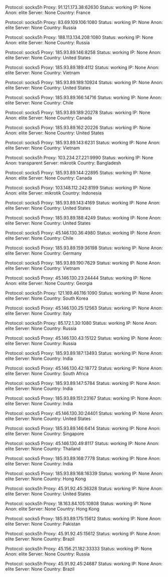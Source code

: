Protocol: socks5h
Proxy: 91.121.173.38:62630
Status: working
IP: None
Anon: elite
Server: None
Country: France

Protocol: socks5h
Proxy: 83.69.109.106:1080
Status: working
IP: None
Anon: elite
Server: None
Country: Russia

Protocol: socks5h
Proxy: 188.113.134.208:1080
Status: working
IP: None
Anon: elite
Server: None
Country: Russia

Protocol: socks5
Proxy: 185.93.89.146:8258
Status: working
IP: None
Anon: elite
Server: None
Country: United States

Protocol: socks5
Proxy: 185.93.89.189:4112
Status: working
IP: None
Anon: elite
Server: None
Country: Vietnam

Protocol: socks5
Proxy: 185.93.89.189:10924
Status: working
IP: None
Anon: elite
Server: None
Country: United States

Protocol: socks5
Proxy: 185.93.89.166:14716
Status: working
IP: None
Anon: elite
Server: None
Country: Chile

Protocol: socks5
Proxy: 185.93.89.189:20278
Status: working
IP: None
Anon: elite
Server: None
Country: Canada

Protocol: socks5
Proxy: 185.93.89.162:20226
Status: working
IP: None
Anon: elite
Server: None
Country: United States

Protocol: socks5
Proxy: 185.93.89.143:6231
Status: working
IP: None
Anon: elite
Server: None
Country: Vietnam

Protocol: socks5h
Proxy: 103.234.27.221:9990
Status: working
IP: None
Anon: transparent
Server: mikrotik
Country: Bangladesh

Protocol: socks5
Proxy: 185.93.89.144:22895
Status: working
IP: None
Anon: elite
Server: None
Country: Canada

Protocol: socks5
Proxy: 103.148.112.242:8199
Status: working
IP: None
Anon: elite
Server: mikrotik
Country: Indonesia

Protocol: socks5
Proxy: 185.93.89.143:4169
Status: working
IP: None
Anon: elite
Server: None
Country: United States

Protocol: socks5
Proxy: 185.93.89.188:4249
Status: working
IP: None
Anon: elite
Server: None
Country: United States

Protocol: socks5
Proxy: 45.146.130.36:4980
Status: working
IP: None
Anon: elite
Server: None
Country: Chile

Protocol: socks5
Proxy: 185.93.89.159:36198
Status: working
IP: None
Anon: elite
Server: None
Country: Germany

Protocol: socks5
Proxy: 185.93.89.190:7629
Status: working
IP: None
Anon: elite
Server: None
Country: Vietnam

Protocol: socks5
Proxy: 45.146.130.23:24444
Status: working
IP: None
Anon: elite
Server: None
Country: Georgia

Protocol: socks5h
Proxy: 121.169.46.116:1090
Status: working
IP: None
Anon: elite
Server: None
Country: South Korea

Protocol: socks5
Proxy: 45.146.130.25:12563
Status: working
IP: None
Anon: elite
Server: None
Country: Italy

Protocol: socks5h
Proxy: 85.172.1.30:1080
Status: working
IP: None
Anon: elite
Server: None
Country: Russia

Protocol: socks5
Proxy: 45.146.130.43:15122
Status: working
IP: None
Anon: elite
Server: None
Country: Russia

Protocol: socks5
Proxy: 185.93.89.187:13493
Status: working
IP: None
Anon: elite
Server: None
Country: India

Protocol: socks5
Proxy: 45.146.130.42:18772
Status: working
IP: None
Anon: elite
Server: None
Country: South Africa

Protocol: socks5
Proxy: 185.93.89.147:5784
Status: working
IP: None
Anon: elite
Server: None
Country: India

Protocol: socks5
Proxy: 185.93.89.151:23167
Status: working
IP: None
Anon: elite
Server: None
Country: India

Protocol: socks5
Proxy: 45.146.130.30:24401
Status: working
IP: None
Anon: elite
Server: None
Country: United States

Protocol: socks5
Proxy: 185.93.89.146:6414
Status: working
IP: None
Anon: elite
Server: None
Country: Singapore

Protocol: socks5
Proxy: 45.146.130.49:8117
Status: working
IP: None
Anon: elite
Server: None
Country: Thailand

Protocol: socks5
Proxy: 185.93.89.168:7778
Status: working
IP: None
Anon: elite
Server: None
Country: India

Protocol: socks5
Proxy: 185.93.89.168:16339
Status: working
IP: None
Anon: elite
Server: None
Country: Hong Kong

Protocol: socks5h
Proxy: 45.91.92.45:36328
Status: working
IP: None
Anon: elite
Server: None
Country: United States

Protocol: socks5h
Proxy: 18.163.84.105:10808
Status: working
IP: None
Anon: elite
Server: None
Country: Hong Kong

Protocol: socks5
Proxy: 185.93.89.175:15612
Status: working
IP: None
Anon: elite
Server: None
Country: Pakistan

Protocol: socks5h
Proxy: 45.91.92.45:15612
Status: working
IP: None
Anon: elite
Server: None
Country: Brazil

Protocol: socks5h
Proxy: 45.156.21.182:33333
Status: working
IP: None
Anon: elite
Server: None
Country: Russia

Protocol: socks5h
Proxy: 45.91.92.45:24687
Status: working
IP: None
Anon: elite
Server: None
Country: Brazil

